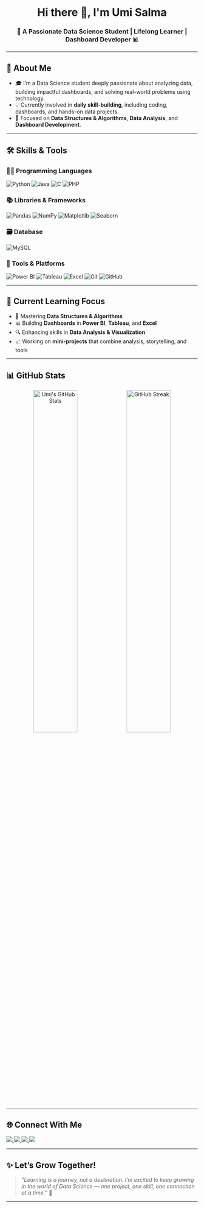 <h1 align="center">Hi there 👋, I'm Umi Salma</h1>
<h3 align="center">🚀 A Passionate Data Science Student | Lifelong Learner | Dashboard Developer 📊</h3>

---

## 🌟 About Me

- 🎓 I’m a Data Science student deeply passionate about analyzing data, building impactful dashboards, and solving real-world problems using technology.
- 💡 Currently involved in **daily skill-building**, including coding, dashboards, and hands-on data projects.
- 🎯 Focused on **Data Structures & Algorithms**, **Data Analysis**, and **Dashboard Development**.

---

## 🛠️ Skills & Tools

### 👨‍💻 Programming Languages
![Python](https://img.shields.io/badge/-Python-3776AB?style=flat&logo=python&logoColor=white)
![Java](https://img.shields.io/badge/-Java-007396?style=flat&logo=java&logoColor=white)
![C](https://img.shields.io/badge/-C-00599C?style=flat&logo=c&logoColor=white)
![PHP](https://img.shields.io/badge/-PHP-777BB4?style=flat&logo=php&logoColor=white)

### 📚 Libraries & Frameworks
![Pandas](https://img.shields.io/badge/-pandas-150458?style=flat&logo=pandas)
![NumPy](https://img.shields.io/badge/-NumPy-013243?style=flat&logo=numpy)
![Matplotlib](https://img.shields.io/badge/-Matplotlib-ffb300?style=flat)
![Seaborn](https://img.shields.io/badge/-Seaborn-3776AB?style=flat)

### 🗃️ Database
![MySQL](https://img.shields.io/badge/-MySQL-4479A1?style=flat&logo=mysql&logoColor=white)

### 🧰 Tools & Platforms
![Power BI](https://img.shields.io/badge/-Power%20BI-F2C811?style=flat&logo=powerbi&logoColor=black)
![Tableau](https://img.shields.io/badge/-Tableau-E97627?style=flat&logo=tableau&logoColor=white)
![Excel](https://img.shields.io/badge/-Excel-217346?style=flat&logo=microsoft-excel&logoColor=white)
![Git](https://img.shields.io/badge/-Git-F05032?style=flat&logo=git&logoColor=white)
![GitHub](https://img.shields.io/badge/-GitHub-181717?style=flat&logo=github&logoColor=white)

---

## 🎯 Current Learning Focus

- 📌 Mastering **Data Structures & Algorithms**
- 📊 Building **Dashboards** in **Power BI**, **Tableau**, and **Excel**
- 🔍 Enhancing skills in **Data Analysis & Visualization**
- 📈 Working on **mini-projects** that combine analysis, storytelling, and tools

---

## 📊 GitHub Stats

<p align="center">
  <img src="https://github-readme-stats.vercel.app/api?username=umisalma&show_icons=true&theme=radical" alt="Umi's GitHub Stats" width="48%" />
  <img src="https://github-readme-streak-stats.herokuapp.com/?user=umisalma&theme=radical" alt="GitHub Streak" width="48%" />
</p>


---

## 🌐 Connect With Me

<p align="left">
  <a href="https://www.linkedin.com/in/umi-salma-a7066a353" target="_blank">
    <img src="https://img.shields.io/badge/LinkedIn-0A66C2?style=for-the-badge&logo=linkedin&logoColor=white" />
  </a>
  <a href="https://www.kaggle.com/umisalma" target="_blank">
    <img src="https://img.shields.io/badge/Kaggle-20BEFF?style=for-the-badge&logo=kaggle&logoColor=white" />
  </a>
  <a href="https://www.hackerrank.com/profile/umisalma068" target="_blank">
    <img src="https://img.shields.io/badge/HackerRank-2EC866?style=for-the-badge&logo=hackerrank&logoColor=white" />
  </a>
  <a href="mailto:umisalma254@gmail.com">
    <img src="https://img.shields.io/badge/Gmail-D14836?style=for-the-badge&logo=gmail&logoColor=white" />
  </a>
</p>

---

## ✨ Let’s Grow Together!

> *“Learning is a journey, not a destination. I’m excited to keep growing in the world of Data Science — one project, one skill, one connection at a time.”* 🚀

---


<!--
**Umisalma848/Umisalma848** is a ✨ _special_ ✨ repository because its `README.md` (this file) appears on your GitHub profile.

Here are some ideas to get you started:

- 🔭 I’m currently working on ...
- 🌱 I’m currently learning ...
- 👯 I’m looking to collaborate on ...
- 🤔 I’m looking for help with ...
- 💬 Ask me about ...
- 📫 How to reach me: ...
- 😄 Pronouns: ...
- ⚡ Fun fact: ...
-->
